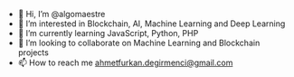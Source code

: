 - 👋 Hi, I’m @algomaestre
- 👀 I’m interested in Blockchain, AI, Machine Learning and Deep Learning 
- 🌱 I’m currently learning JavaScript, Python, PHP
- 💞️ I’m looking to collaborate on Machine Learning and Blockchain projects
- 📫 How to reach me ahmetfurkan.degirmenci@gmail.com
<!---
algomaestre/algomaestre is a ✨ special ✨ repository because its `README.md` (this file) appears on your GitHub profile.
You can click the Preview link to take a look at your changes.
--->
